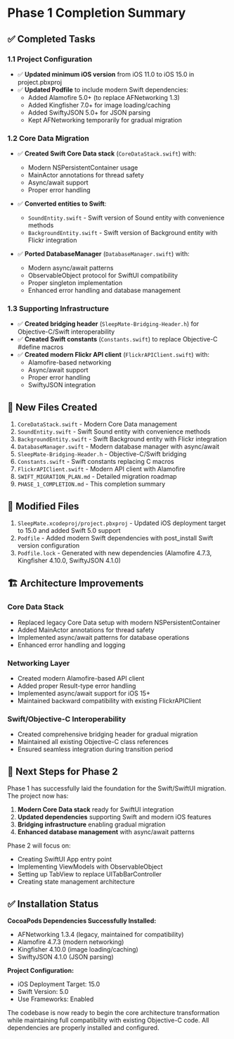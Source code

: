 # Phase 1 Completion Summary

## ✅ Completed Tasks

### 1.1 Project Configuration
- ✅ **Updated minimum iOS version** from iOS 11.0 to iOS 15.0 in project.pbxproj
- ✅ **Updated Podfile** to include modern Swift dependencies:
  - Added Alamofire 5.0+ (to replace AFNetworking 1.3)
  - Added Kingfisher 7.0+ for image loading/caching
  - Added SwiftyJSON 5.0+ for JSON parsing
  - Kept AFNetworking temporarily for gradual migration

### 1.2 Core Data Migration
- ✅ **Created Swift Core Data stack** (`CoreDataStack.swift`) with:
  - Modern NSPersistentContainer usage
  - MainActor annotations for thread safety
  - Async/await support
  - Proper error handling

- ✅ **Converted entities to Swift**:
  - `SoundEntity.swift` - Swift version of Sound entity with convenience methods
  - `BackgroundEntity.swift` - Swift version of Background entity with Flickr integration

- ✅ **Ported DatabaseManager** (`DatabaseManager.swift`) with:
  - Modern async/await patterns
  - ObservableObject protocol for SwiftUI compatibility
  - Proper singleton implementation
  - Enhanced error handling and database management

### 1.3 Supporting Infrastructure
- ✅ **Created bridging header** (`SleepMate-Bridging-Header.h`) for Objective-C/Swift interoperability
- ✅ **Created Swift constants** (`Constants.swift`) to replace Objective-C #define macros
- ✅ **Created modern Flickr API client** (`FlickrAPIClient.swift`) with:
  - Alamofire-based networking
  - Async/await support
  - Proper error handling
  - SwiftyJSON integration

## 📁 New Files Created

1. `CoreDataStack.swift` - Modern Core Data management
2. `SoundEntity.swift` - Swift Sound entity with convenience methods
3. `BackgroundEntity.swift` - Swift Background entity with Flickr integration
4. `DatabaseManager.swift` - Modern database manager with async/await
5. `SleepMate-Bridging-Header.h` - Objective-C/Swift bridging
6. `Constants.swift` - Swift constants replacing C macros
7. `FlickrAPIClient.swift` - Modern API client with Alamofire
8. `SWIFT_MIGRATION_PLAN.md` - Detailed migration roadmap
9. `PHASE_1_COMPLETION.md` - This completion summary

## 🔄 Modified Files

1. `SleepMate.xcodeproj/project.pbxproj` - Updated iOS deployment target to 15.0 and added Swift 5.0 support
2. `Podfile` - Added modern Swift dependencies with post_install Swift version configuration
3. `Podfile.lock` - Generated with new dependencies (Alamofire 4.7.3, Kingfisher 4.10.0, SwiftyJSON 4.1.0)

## 🏗️ Architecture Improvements

### Core Data Stack
- Replaced legacy Core Data setup with modern NSPersistentContainer
- Added MainActor annotations for thread safety
- Implemented async/await patterns for database operations
- Enhanced error handling and logging

### Networking Layer
- Created modern Alamofire-based API client
- Added proper Result-type error handling
- Implemented async/await support for iOS 15+
- Maintained backward compatibility with existing FlickrAPIClient

### Swift/Objective-C Interoperability
- Created comprehensive bridging header for gradual migration
- Maintained all existing Objective-C class references
- Ensured seamless integration during transition period

## 🎯 Next Steps for Phase 2

Phase 1 has successfully laid the foundation for the Swift/SwiftUI migration. The project now has:

1. **Modern Core Data stack** ready for SwiftUI integration
2. **Updated dependencies** supporting Swift and modern iOS features
3. **Bridging infrastructure** enabling gradual migration
4. **Enhanced database management** with async/await patterns

Phase 2 will focus on:
- Creating SwiftUI App entry point
- Implementing ViewModels with ObservableObject
- Setting up TabView to replace UITabBarController
- Creating state management architecture

## ✅ Installation Status

**CocoaPods Dependencies Successfully Installed:**
- AFNetworking 1.3.4 (legacy, maintained for compatibility)
- Alamofire 4.7.3 (modern networking)
- Kingfisher 4.10.0 (image loading/caching)
- SwiftyJSON 4.1.0 (JSON parsing)

**Project Configuration:**
- iOS Deployment Target: 15.0
- Swift Version: 5.0
- Use Frameworks: Enabled

The codebase is now ready to begin the core architecture transformation while maintaining full compatibility with existing Objective-C code. All dependencies are properly installed and configured.